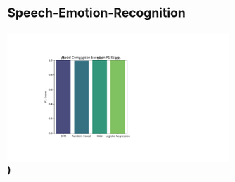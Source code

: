 # Speech-Emotion-Recognition  

## ![Model Comparison based on F1 Scores](https://github.com/GunjaShah/Speech-Emotion-Recognition/blob/main/Model%20Comparison%20based%20on%20F1%20Scores.png))
